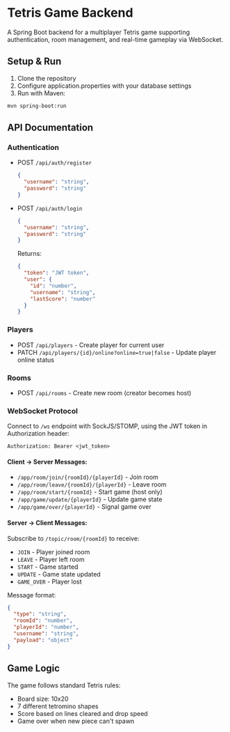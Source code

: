 # Tetris Game Backend

A Spring Boot backend for a multiplayer Tetris game supporting authentication, room management, and real-time gameplay via WebSocket.

## Setup & Run

1. Clone the repository
2. Configure application.properties with your database settings
3. Run with Maven:
```bash
mvn spring-boot:run
```

## API Documentation

### Authentication

- POST `/api/auth/register`
  ```json
  {
    "username": "string",
    "password": "string"
  }
  ```
- POST `/api/auth/login`
  ```json
  {
    "username": "string",
    "password": "string"
  }
  ```
  Returns:
  ```json
  {
    "token": "JWT token",
    "user": {
      "id": "number",
      "username": "string",
      "lastScore": "number"
    }
  }
  ```

### Players

- POST `/api/players` - Create player for current user
- PATCH `/api/players/{id}/online?online=true|false` - Update player online status

### Rooms

- POST `/api/rooms` - Create new room (creator becomes host)

### WebSocket Protocol

Connect to `/ws` endpoint with SockJS/STOMP, using the JWT token in Authorization header:
```
Authorization: Bearer <jwt_token>
```

#### Client -> Server Messages:

- `/app/room/join/{roomId}/{playerId}` - Join room
- `/app/room/leave/{roomId}/{playerId}` - Leave room
- `/app/room/start/{roomId}` - Start game (host only)
- `/app/game/update/{playerId}` - Update game state
- `/app/game/over/{playerId}` - Signal game over

#### Server -> Client Messages:

Subscribe to `/topic/room/{roomId}` to receive:

- `JOIN` - Player joined room
- `LEAVE` - Player left room
- `START` - Game started
- `UPDATE` - Game state updated
- `GAME_OVER` - Player lost

Message format:
```json
{
  "type": "string",
  "roomId": "number",
  "playerId": "number",
  "username": "string",
  "payload": "object"
}
```

## Game Logic

The game follows standard Tetris rules:
- Board size: 10x20
- 7 different tetromino shapes
- Score based on lines cleared and drop speed
- Game over when new piece can't spawn